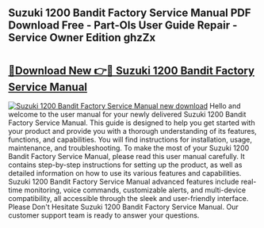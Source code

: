 ## Suzuki 1200 Bandit Factory Service Manual PDF Download Free - Part-Ols User Guide Repair - Service Owner Edition ghzZx

# <h2><a href="http://bc84773.oget.top/?id=Suzuki+1200+Bandit+Factory+Service+Manual">🔗Download New 👉🔴 Suzuki 1200 Bandit Factory Service Manual</a></h2>

[![Suzuki 1200 Bandit Factory Service Manual new download](https://i.imgur.com/5g1atiW.png)](http://bc84773.oget.top/?id=Suzuki+1200+Bandit+Factory+Service+Manual)
Hello and welcome to the user manual for your newly delivered Suzuki 1200 Bandit Factory Service Manual. This guide is designed to help you get started with your product and provide you with a thorough understanding of its features, functions, and capabilities. You will find instructions for installation, usage, maintenance, and troubleshooting. To make the most of your Suzuki 1200 Bandit Factory Service Manual, please read this user manual carefully. It contains step-by-step instructions for setting up the product, as well as detailed information on how to use its various features and capabilities. Suzuki 1200 Bandit Factory Service Manual advanced features include real-time monitoring, voice commands, customizable alerts, and multi-device compatibility, all accessible through the sleek and user-friendly interface. Please Don't Hesitate Suzuki 1200 Bandit Factory Service Manual. Our customer support team is ready to answer your questions.
